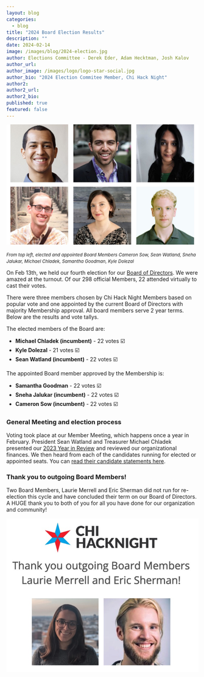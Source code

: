 ```yaml
---
layout: blog
categories: 
  - blog
title: "2024 Board Election Results"
description: ""
date: 2024-02-14
image: /images/blog/2024-election.jpg
author: Elections Committee - Derek Eder, Adam Hecktman, Josh Kalov
author_url: 
author_image: /images/logo/logo-star-social.jpg
author_bio: "2024 Election Commitee Member, Chi Hack Night"
author2: 
author2_url:
author2_bio:
published: true
featured: false
---
```


<p class="text-center"><img src="/images/blog/2024-election.jpg" alt="From top left, elected and appointed Board Members Cameron Sow, Sean Watland, Sneha Jalukar, Michael Chladek, Samantha Goodman, Kyle Dolezal" class='img-responsive'/><br />

<small><em>From top left, elected and appointed Board Members Cameron Sow, Sean Watland, Sneha Jalukar, Michael Chladek, Samantha Goodman, Kyle Dolezal</em></small>
</p>

On Feb 13th, we held our fourth election for our [Board of Directors](https://chihacknight.org/board-of-directors.html). We were amazed at the turnout. Of our 298 official Members, 22 attended virtually to cast their votes. 

There were three members chosen by Chi Hack Night Members based on popular vote and one appointed by the current Board of Directors with majority Membership approval. All board members serve 2 year terms. Below are the results and vote tallys. 

The elected members of the Board are:

* **Michael Chladek (incumbent)** - 22 votes ☑️ 
* **Kyle Dolezal** - 21 votes ☑️ 
* **Sean Watland (incumbent)** - 22 votes ☑️ 


The appointed Board member approved by the Membership is: 

* **Samantha Goodman** - 22 votes ☑️ 
* **Sneha Jalukar (incumbent)** - 22 votes ☑️ 
* **Cameron Sow (incumbent)** - 22 votes ☑️ 


### General Meeting and election process
Voting took place at our Member Meeting, which happens once a year in February. President Sean Watland and Treasurer Michael Chladek presented our [2023 Year in Review](/blog/2024/02/14/2023-year-in-review) and reviewed our organizational finances. We then heard from each of the candidates running for elected or appointed seats. You can [read their candidate statements here](https://docs.google.com/document/d/1V01iUsbq14xLqqG2VaIM_E-9fLyFofXoYLSbo9RaS58/edit#).

### Thank you to outgoing Board Members!
Two Board Members, Laurie Merrell and Eric Sherman did not run for re-election this cycle and have concluded their term on our Board of Directors. A HUGE thank you to both of you for all you have done for our organization and community!

<p class="text-center"><img src="/images/blog/2024-outgoing.jpg" alt="Thank you outgoing Board Members Laurie Merrell and Eric Sherman!" class='img-responsive'/><br />